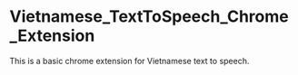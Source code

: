 # Vietnamese_TextToSpeech_Chrome_Extension
This is a basic chrome extension for Vietnamese text to speech.
